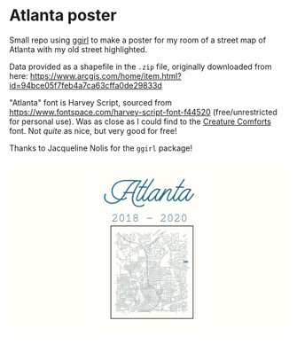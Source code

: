 # Atlanta poster

Small repo using [ggirl](https://github.com/jnolis/ggirl) to make a poster for
my room of a street map of Atlanta with my old street highlighted.

Data provided as a shapefile in the `.zip` file, originally downloaded from
here: https://www.arcgis.com/home/item.html?id=94bce05f7feb4a7ca63cffa0de29833d

"Atlanta" font is Harvey Script, sourced from
https://www.fontspace.com/harvey-script-font-f44520 (free/unrestricted for
personal use). Was as close as I could find to the [Creature
Comforts](https://creaturecomfortsbeer.com/wp-content/uploads/2019/01/creature-comforts-beer-logo-black.png)
font. Not _quite_ as nice, but very good for free!

Thanks to Jacqueline Nolis for the `ggirl` package!

![](atl.png)